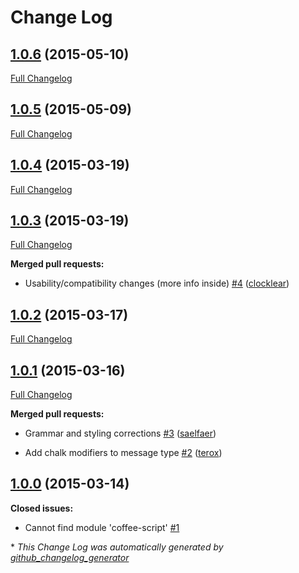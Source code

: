 # Change Log

## [1.0.6](https://github.com/Kikobeats/acho/tree/1.0.6) (2015-05-10)

[Full Changelog](https://github.com/Kikobeats/acho/compare/1.0.5...1.0.6)

## [1.0.5](https://github.com/Kikobeats/acho/tree/1.0.5) (2015-05-09)

[Full Changelog](https://github.com/Kikobeats/acho/compare/1.0.4...1.0.5)

## [1.0.4](https://github.com/Kikobeats/acho/tree/1.0.4) (2015-03-19)

[Full Changelog](https://github.com/Kikobeats/acho/compare/1.0.3...1.0.4)

## [1.0.3](https://github.com/Kikobeats/acho/tree/1.0.3) (2015-03-19)

[Full Changelog](https://github.com/Kikobeats/acho/compare/1.0.2...1.0.3)

**Merged pull requests:**

- Usability/compatibility changes \(more info inside\) [\#4](https://github.com/Kikobeats/acho/pull/4) ([clocklear](https://github.com/clocklear))

## [1.0.2](https://github.com/Kikobeats/acho/tree/1.0.2) (2015-03-17)

[Full Changelog](https://github.com/Kikobeats/acho/compare/1.0.1...1.0.2)

## [1.0.1](https://github.com/Kikobeats/acho/tree/1.0.1) (2015-03-16)

[Full Changelog](https://github.com/Kikobeats/acho/compare/1.0.0...1.0.1)

**Merged pull requests:**

- Grammar and styling corrections [\#3](https://github.com/Kikobeats/acho/pull/3) ([saelfaer](https://github.com/saelfaer))

- Add chalk modifiers to message type [\#2](https://github.com/Kikobeats/acho/pull/2) ([terox](https://github.com/terox))

## [1.0.0](https://github.com/Kikobeats/acho/tree/1.0.0) (2015-03-14)

**Closed issues:**

- Cannot find module 'coffee-script' [\#1](https://github.com/Kikobeats/acho/issues/1)



\* *This Change Log was automatically generated by [github_changelog_generator](https://github.com/skywinder/Github-Changelog-Generator)*